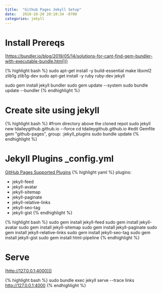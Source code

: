```yaml
---
title:  "Github Pages Jekyll Setup"
date:   2018-10-20 20:10:34 -0700
categories: jekyll
---
```

# Install Prereqs

[https://bundler.io/blog/2019/05/14/solutions-for-cant-find-gem-bundler-with-executable-bundle.html]()

{% highlight bash %}
sudo apt-get install -y build-essential make libxml2 zlib1g zlib1g-dev
sudo apt-get install -y ruby ruby-dev jekyll

sudo gem install jekyll bundler
sudo gem update --system
sudo bundle update --bundler
{% endhighlight %}

# Create site using jekyll
{% highlight bash %}
#from directory above the cloned repot
sudo jekyll new tdaileygithub.github.io --force
cd tdaileygithub.github.io
#edit Gemfile
gem "github-pages", group: :jekyll_plugins
sudo bundle update
{% endhighlight %}

# Jekyll Plugins  _config.yml
[GitHub Pages Supported Plugins](https://pages.github.com/versions/)
{% highlight yaml %}
plugins:
  - jekyll-feed
  - jekyll-avatar
  - jekyll-sitemap
  - jekyll-paginate
  - jekyll-relative-links
  - jekyll-seo-tag
  - jekyll-gist
{% endhighlight %}

{% highlight bash %}
sudo gem install jekyll-feed
sudo gem install jekyll-avatar
sudo gem install jekyll-sitemap
sudo gem install jekyll-paginate
sudo gem install jekyll-relative-links
sudo gem install jekyll-seo-tag
sudo gem install jekyll-gist
sudo gem install html-pipeline
{% endhighlight %}

# Serve

[http://127.0.0.1:4000]()

{% highlight bash %}
sudo bundle exec jekyll serve --trace
links http://127.0.0.1:4000
{% endhighlight %}